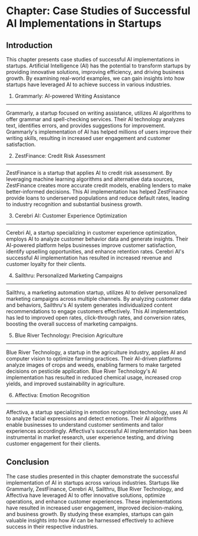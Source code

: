 Chapter: Case Studies of Successful AI Implementations in Startups
==================================================================

Introduction
------------

This chapter presents case studies of successful AI implementations in startups. Artificial Intelligence (AI) has the potential to transform startups by providing innovative solutions, improving efficiency, and driving business growth. By examining real-world examples, we can gain insights into how startups have leveraged AI to achieve success in various industries.

1. Grammarly: AI-powered Writing Assistance
-------------------------------------------

Grammarly, a startup focused on writing assistance, utilizes AI algorithms to offer grammar and spell-checking services. Their AI technology analyzes text, identifies errors, and provides suggestions for improvement. Grammarly's implementation of AI has helped millions of users improve their writing skills, resulting in increased user engagement and customer satisfaction.

2. ZestFinance: Credit Risk Assessment
--------------------------------------

ZestFinance is a startup that applies AI to credit risk assessment. By leveraging machine learning algorithms and alternative data sources, ZestFinance creates more accurate credit models, enabling lenders to make better-informed decisions. This AI implementation has helped ZestFinance provide loans to underserved populations and reduce default rates, leading to industry recognition and substantial business growth.

3. Cerebri AI: Customer Experience Optimization
-----------------------------------------------

Cerebri AI, a startup specializing in customer experience optimization, employs AI to analyze customer behavior data and generate insights. Their AI-powered platform helps businesses improve customer satisfaction, identify upselling opportunities, and enhance retention rates. Cerebri AI's successful AI implementation has resulted in increased revenue and customer loyalty for their clients.

4. Sailthru: Personalized Marketing Campaigns
---------------------------------------------

Sailthru, a marketing automation startup, utilizes AI to deliver personalized marketing campaigns across multiple channels. By analyzing customer data and behaviors, Sailthru's AI system generates individualized content recommendations to engage customers effectively. This AI implementation has led to improved open rates, click-through rates, and conversion rates, boosting the overall success of marketing campaigns.

5. Blue River Technology: Precision Agriculture
-----------------------------------------------

Blue River Technology, a startup in the agriculture industry, applies AI and computer vision to optimize farming practices. Their AI-driven platforms analyze images of crops and weeds, enabling farmers to make targeted decisions on pesticide application. Blue River Technology's AI implementation has resulted in reduced chemical usage, increased crop yields, and improved sustainability in agriculture.

6. Affectiva: Emotion Recognition
---------------------------------

Affectiva, a startup specializing in emotion recognition technology, uses AI to analyze facial expressions and detect emotions. Their AI algorithms enable businesses to understand customer sentiments and tailor experiences accordingly. Affectiva's successful AI implementation has been instrumental in market research, user experience testing, and driving customer engagement for their clients.

Conclusion
----------

The case studies presented in this chapter demonstrate the successful implementation of AI in startups across various industries. Startups like Grammarly, ZestFinance, Cerebri AI, Sailthru, Blue River Technology, and Affectiva have leveraged AI to offer innovative solutions, optimize operations, and enhance customer experiences. These implementations have resulted in increased user engagement, improved decision-making, and business growth. By studying these examples, startups can gain valuable insights into how AI can be harnessed effectively to achieve success in their respective industries.
